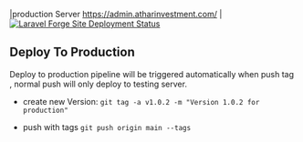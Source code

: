 
|production Server https://admin.atharinvestment.com/   | [![Laravel Forge Site Deployment Status](https://img.shields.io/endpoint?url=https%3A%2F%2Fforge.laravel.com%2Fsite-badges%2Fc9de3431-2ad4-4e1d-b748-e0a685cf7898%3Fdate%3D1%26commit%3D1&style=for-the-badge)](https://forge.laravel.com/servers/695472/sites/2023626)

## Deploy To Production
Deploy to production pipeline will be triggered automatically when push tag , normal push will only deploy to testing server.
 - create new Version:
	   `git tag -a v1.0.2 -m "Version 1.0.2 for production"`
	   
 - push with tags
`git push origin main --tags `

